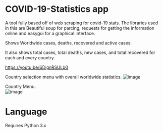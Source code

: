# COVID-19-Statistics app
A tool fully based off of web scraping for covid-19 stats. The libraries used in this are Beautiful soup for parcing, requests for getting the information online and easygui for a graphical interface.

Shows Worldwide cases, deaths, recovered and active cases.

It also shows total cases, total deaths, new cases, and total recovered for each and every country.

https://youtu.be/6DjgnRSULb0

Country selection menu with overall worldwide statistics.
![image](https://github.com/user-attachments/assets/2a99a018-5865-44d2-a38e-c710acb7499f)

Country Menu. <br />
![image](https://github.com/user-attachments/assets/e013a669-3d8f-4f81-9bf4-c0d6e9924632)

# Language
Requires Python 3.x
